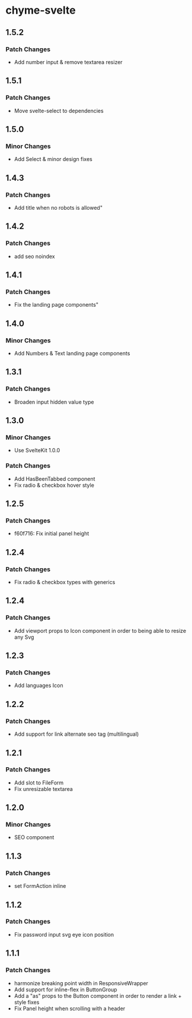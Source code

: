 # chyme-svelte

## 1.5.2

### Patch Changes

- Add number input & remove textarea resizer

## 1.5.1

### Patch Changes

- Move svelte-select to dependencies

## 1.5.0

### Minor Changes

- Add Select & minor design fixes

## 1.4.3

### Patch Changes

- Add title when no robots is allowed"

## 1.4.2

### Patch Changes

- add seo noindex

## 1.4.1

### Patch Changes

- Fix the landing page components"

## 1.4.0

### Minor Changes

- Add Numbers & Text landing page components

## 1.3.1

### Patch Changes

- Broaden input hidden value type

## 1.3.0

### Minor Changes

- Use SvelteKit 1.0.0

### Patch Changes

- Add HasBeenTabbed component
- Fix radio & checkbox hover style

## 1.2.5

### Patch Changes

- f60f716: Fix initial panel height

## 1.2.4

### Patch Changes

- Fix radio & checkbox types with generics

## 1.2.4

### Patch Changes

- Add viewport props to Icon component in order to being able to resize any Svg

## 1.2.3

### Patch Changes

- Add languages Icon

## 1.2.2

### Patch Changes

- Add support for link alternate seo tag (multilingual)

## 1.2.1

### Patch Changes

- Add slot to FileForm
- Fix unresizable textarea

## 1.2.0

### Minor Changes

- SEO component

## 1.1.3

### Patch Changes

- set FormAction inline

## 1.1.2

### Patch Changes

- Fix password input svg eye icon position

## 1.1.1

### Patch Changes

- harmonize breaking point width in ResponsiveWrapper
- Add support for inline-flex in ButtonGroup
- Add a "as" props to the Button component in order to render a link + style fixes
- Fix Panel height when scrolling with a header
